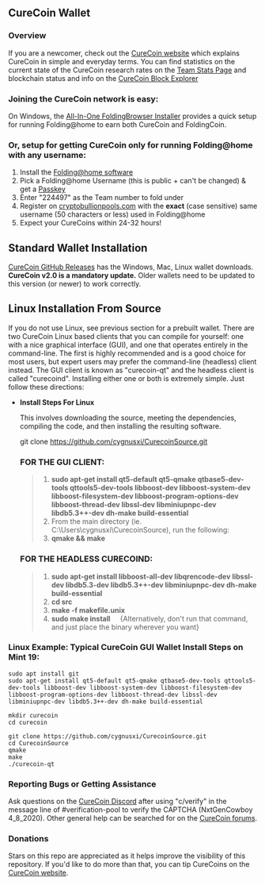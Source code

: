 ## CureCoin Wallet

### Overview

If you are a newcomer, check out the [CureCoin website](https://curecoin.net/) which explains CureCoin in simple and everyday terms. You can find statistics on the current state of the CureCoin research rates on the [Team Stats Page](https://folding.extremeoverclocking.com/team_summary.php?s=&t=224497) and blockchain status and info on the [CureCoin Block Explorer](https://chainz.cryptoid.info/cure/)

### Joining the CureCoin network is easy:
On Windows, the [All-In-One FoldingBrowser Installer](https://github.com/Hou5e/FoldingBrowser/releases) provides a quick setup for running Folding@home to earn both CureCoin and FoldingCoin.

### Or, setup for getting CureCoin only for running Folding@home with any username:
1. Install the [Folding@home software](https://foldingathome.org/start-folding/)
2. Pick a Folding@home Username (this is public + can't be changed) & get a [Passkey](https://apps.foldingathome.org/getpasskey)
3. Enter "224497" as the Team number to fold under
4. Register on [cryptobullionpools.com](https://www.cryptobullionpools.com/) with the **exact** (case sensitive) same username (50 characters or less) used in Folding@home
5. Expect your CureCoins within 24-32 hours!

## Standard Wallet Installation

[CureCoin GitHub Releases](https://github.com/cygnusxi/CurecoinSource/releases) has the Windows, Mac, Linux wallet downloads.  
**CureCoin v2.0 is a mandatory update.** Older wallets need to be updated to this version (or newer) to work correctly.

## Linux Installation From Source

If you do not use Linux, see previous section for a prebuilt wallet. There are two CureCoin Linux based clients that you can compile for yourself: one with a nice graphical interface (GUI), and one that operates entirely in the command-line. The first is highly recommended and is a good choice for most users, but expert users may prefer the command-line (headless) client instead. The GUI client is known as "curecoin-qt" and the headless client is called "curecoind". Installing either one or both is extremely simple. Just follow these directions:

- **Install Steps For Linux**

    This involves downloading the source, meeting the dependencies, compiling the code, and then installing the resulting software.

    git clone https://github.com/cygnusxi/CurecoinSource.git

    ### FOR THE GUI CLIENT:
    > 1. **sudo apt-get install qt5-default qt5-qmake qtbase5-dev-tools qttools5-dev-tools libboost-dev libboost-system-dev libboost-filesystem-dev libboost-program-options-dev libboost-thread-dev libssl-dev libminiupnpc-dev libdb5.3++-dev dh-make build-essential** &nbsp; &nbsp; &nbsp; &nbsp;
    > 2. From the main directory (ie. C:\Users\cygnusxi\CurecoinSource), run the following:
    > 3. **qmake && make**

    ### FOR THE HEADLESS CURECOIND:
    > 1. **sudo apt-get install libboost-all-dev libqrencode-dev libssl-dev libdb5.3-dev libdb5.3++-dev libminiupnpc-dev dh-make build-essential** &nbsp; &nbsp; &nbsp; &nbsp;
    > 2. **cd src**
    > 3. **make -f makefile.unix**
    > 4. **sudo make install** &nbsp; &nbsp; {Alternatively, don't run that command, and just place the binary wherever you want}

### Linux Example: Typical CureCoin GUI Wallet Install Steps on Mint 19:
```
sudo apt install git
sudo apt-get install qt5-default qt5-qmake qtbase5-dev-tools qttools5-dev-tools libboost-dev libboost-system-dev libboost-filesystem-dev libboost-program-options-dev libboost-thread-dev libssl-dev libminiupnpc-dev libdb5.3++-dev dh-make build-essential

mkdir curecoin
cd curecoin

git clone https://github.com/cygnusxi/CurecoinSource.git
cd CurecoinSource
qmake
make
./curecoin-qt
```

### Reporting Bugs or Getting Assistance

Ask questions on the [CureCoin Discord](https://discord.gg/jtztkFZ) after using "c/verify" in the message line of #verification-pool to verify the CAPTCHA (NxtGenCowboy 4_8_2020). Other general help can be searched for on the [CureCoin forums](https://curecoin.net/forum/).

### Donations

Stars on this repo are appreciated as it helps improve the visibility of this repository. If you'd like to do more than that, you can tip CureCoins on the [CureCoin website](https://curecoin.net/).
